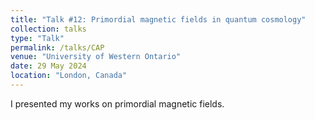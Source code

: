 ```yaml
---
title: "Talk #12: Primordial magnetic fields in quantum cosmology"
collection: talks
type: "Talk"
permalink: /talks/CAP
venue: "University of Western Ontario"
date: 29 May 2024
location: "London, Canada"
---
```


<style>
body {
text-align: justify}
</style>


I presented my works on primordial magnetic fields.

